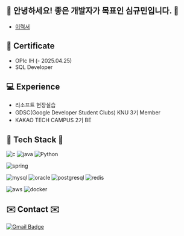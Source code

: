 ## :raised_hands: 안녕하세요! 좋은 개발자가 목표인 심규민입니다. :raised_hands:
* [이력서]([https://www.rallit.com/resumes/9470@gyu2781/%EC%8B%AC%EA%B7%9C%EB%AF%BC?theme=MINT_SORBET](https://sim-mer.notion.site/Always-wanna-grow-82b67551382f43828e1b1196f2cf05fc?pvs=4))

## :runner: Certificate
* OPIc IH (- 2025.04.25)
* SQL Developer

## :computer: Experience
* 리소프트 현장실습
* GDSC(Google Developer Student Clubs) KNU 3기 Member
* KAKAO TECH CAMPUS 2기 BE
	
## 🔧 Tech Stack 🔧 
![c](https://img.shields.io/badge/C-00599C?style=for-the-badge&logo=c&logoColor=white)
![java](https://img.shields.io/badge/Java-ED8B00?style=for-the-badge&logo=openjdk&logoColor=white)
![Python](https://img.shields.io/badge/Python-3776AB?style=for-the-badge&logo=Python&logoColor=white)

![spring](https://img.shields.io/badge/Spring-6DB33F?style=for-the-badge&logo=spring&logoColor=white)

![mysql](https://img.shields.io/badge/MySQL-00000F?style=for-the-badge&logo=mysql&logoColor=white)
![oracle](https://img.shields.io/badge/Oracle-F80000?style=for-the-badge&logo=oracle&logoColor=white)
![postgresql](https://img.shields.io/badge/PostgreSQL-4169E1?style=for-the-badge&logo=postgresql&logoColor=white)
![redis](https://img.shields.io/badge/Redis-DC382D?style=for-the-badge&logo=redis&logoColor=white)

![aws](https://img.shields.io/badge/Amazon_AWS-232F3E?style=for-the-badge&logo=amazon-aws&logoColor=white)
![docker](https://img.shields.io/badge/Docker-2496ED?style=for-the-badge&logo=docker&logoColor=white)


## ✉️ Contact ✉️
[![Gmail Badge](https://img.shields.io/badge/Gmail-d14836?style=flat-square&logo=gmail&logoColor=white&link=mailto:gyu2781@gmail.com)](mailto:gyu2781@gmail.com)

<div align=center>
